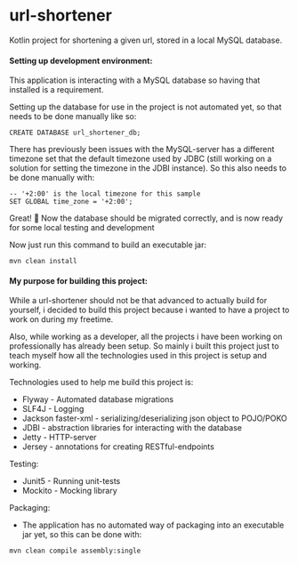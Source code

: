 # url-shortener
Kotlin project for shortening a given url, stored in a local MySQL database.

#### Setting up development environment:

This application is interacting with a MySQL database so having that installed is a requirement.

Setting up the database for use in the project is not automated yet, so that needs to be done manually like so:

```mysql-sql
CREATE DATABASE url_shortener_db;
```

There has previously been issues with the MySQL-server has a different timezone set that the default timezone used by JDBC (still working on a solution for setting the timezone in the JDBI instance). So this also needs to be done manually with:

```mysql-sql
-- '+2:00' is the local timezone for this sample
SET GLOBAL time_zone = '+2:00';
``` 

Great! 🎉
Now the database should be migrated correctly, and is now ready for some local testing and development

Now just run this command to build an executable jar:
```
mvn clean install
```

#### My purpose for building this project:

While a url-shortener should not be that advanced to actually build for yourself, i decided to build this project because
i wanted to have a project to work on during my freetime.

Also, while working as a developer, all the projects i have been working on professionally has already been setup. So mainly i
built this project just to teach myself how all the technologies used in this project is setup and working.

Technologies used to help me build this project is:

* Flyway - Automated database migrations
* SLF4J - Logging
* Jackson faster-xml - serializing/deserializing json object to POJO/POKO
* JDBI - abstraction libraries for interacting with the database
* Jetty - HTTP-server
* Jersey - annotations for creating RESTful-endpoints

Testing:
* Junit5 - Running unit-tests
* Mockito - Mocking library


Packaging:
* The application has no automated way of packaging into an executable jar yet, so this can be done with:
```
mvn clean compile assembly:single
```
